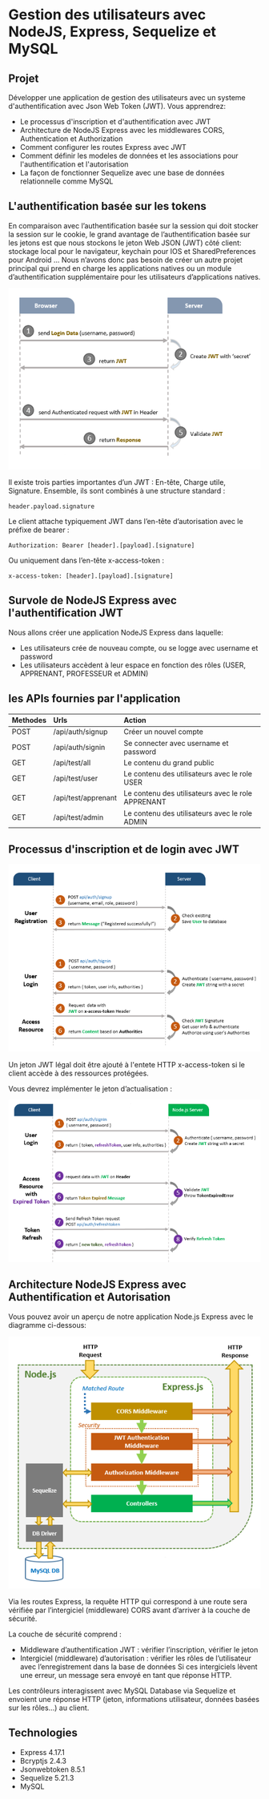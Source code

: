 # Gestion des utilisateurs avec NodeJS, Express, Sequelize et MySQL

## Projet
Développer une application de gestion des utilisateurs avec un systeme d'authentification avec Json Web Token (JWT). Vous apprendrez:
- Le processus d'inscription et d'authentification avec JWT
- Architecture de NodeJS Express avec les middlewares CORS, Authentication et Authorization
- Comment configurer les routes Express avec JWT
- Comment définir les modeles de données et les associations pour l'authentification et l'autorisation
- La façon de fonctionner Sequelize avec une base de données relationnelle comme MySQL

## L'authentification basée sur les tokens
En comparaison avec l’authentification basée sur la session qui doit stocker la session sur le cookie, le grand avantage de l’authentification basée sur les jetons est que nous stockons le jeton Web JSON (JWT) côté client: stockage local pour le navigateur, keychain pour IOS et SharedPreferences pour Android ... Nous n’avons donc pas besoin de créer un autre projet principal qui prend en charge les applications natives ou un module d’authentification supplémentaire pour les utilisateurs d’applications natives.

![Architecture JWT](jwt-token-based-authentication.png)

Il existe trois parties importantes d’un JWT : En-tête, Charge utile, Signature. 
Ensemble, ils sont combinés à une structure standard :
```
header.payload.signature
```
Le client attache typiquement JWT dans l’en-tête d’autorisation avec le préfixe de bearer :
```
Authorization: Bearer [header].[payload].[signature]
```
Ou uniquement dans l’en-tête x-access-token :
```
x-access-token: [header].[payload].[signature]
```

## Survole de NodeJS Express avec l'authentification JWT
Nous allons créer une application NodeJS Express dans laquelle:
- Les utilisateurs crée de nouveau compte, ou se logge avec username et password
- Les utilisateurs accèdent à leur espace en fonction des rôles (USER, APPRENANT, PROFESSEUR et ADMIN)

## les APIs fournies par l'application
| Methodes      | Urls                         | Action                                              |
| :---          | :----                        |          :---                                       |
| POST          | /api/auth/signup             | Créer un nouvel compte                              |
| POST          | /api/auth/signin             | Se connecter avec username et password              |
| GET           | /api/test/all                | Le contenu du grand public                          |
| GET           | /api/test/user               | Le contenu des utilisateurs avec le role USER       |
| GET           | /api/test/apprenant          | Le contenu des utilisateurs avec le role APPRENANT  |
| GET           | /api/test/admin              | Le contenu des utilisateurs avec le role ADMIN      |

## Processus d'inscription et de login avec JWT

![Flow Signup et Login](node-js-jwt-authentication-mysql-flow.png)

Un jeton JWT légal doit être ajouté à l'entete HTTP x-access-token si le client accède à des ressources protégées.

Vous devrez implémenter le jeton d’actualisation :

![Flow Signup et Login Rafraiche Token](jwt-refresh-token-node-js-example-flow.png)

## Architecture NodeJS Express avec Authentification et Autorisation
Vous pouvez avoir un aperçu de notre application Node.js Express avec le diagramme ci-dessous:

![Architecture App](node-js-jwt-authentication-mysql-architecture.png)

Via les routes Express, la requête HTTP qui correspond à une route sera vérifiée par l’intergiciel (middleware) CORS avant d’arriver à la couche de sécurité.

La couche de sécurité comprend :

* Middleware d’authentification JWT : vérifier l’inscription, vérifier le jeton
* Intergiciel (middleware) d’autorisation : vérifier les rôles de l’utilisateur avec l’enregistrement dans la base de données
Si ces intergiciels lèvent une erreur, un message sera envoyé en tant que réponse HTTP.

Les contrôleurs interagissent avec MySQL Database via Sequelize et envoient une réponse HTTP (jeton, informations utilisateur, données basées sur les rôles...) au client.

## Technologies
* Express 4.17.1
* Bcryptjs 2.4.3
* Jsonwebtoken 8.5.1
* Sequelize 5.21.3
* MySQL